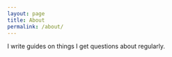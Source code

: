 ```yaml
---
layout: page
title: About
permalink: /about/
---
```


I write guides on things I get questions about regularly.